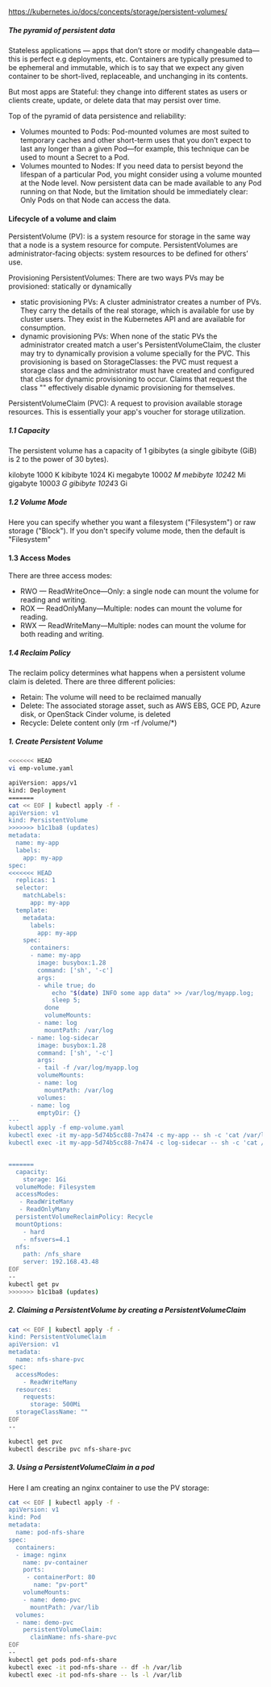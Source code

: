 https://kubernetes.io/docs/concepts/storage/persistent-volumes/


##### The pyramid of persistent data
Stateless applications — apps that don’t store or modify changeable data—this is perfect e.g deployments, etc.
Containers are typically presumed to be ephemeral and immutable, which is to say that we expect any given container to be short-lived, replaceable, and unchanging in its contents.

But most apps are Stateful: they change into different states as users or clients create, update, or delete data that may persist over time.

Top of the pyramid of data persistence and reliability:
- Volumes mounted to Pods: 
Pod-mounted volumes are most suited to temporary caches and other short-term uses that you don’t expect to last any longer than a given Pod—for example, this technique can be used to mount a Secret to a Pod.
- Volumes mounted to Nodes:
If you need data to persist beyond the lifespan of a particular Pod, you might consider using a volume mounted at the Node level. Now persistent data can be made available to any Pod running on that Node, but the limitation should be immediately clear: Only Pods on that Node can access the data.

#### Lifecycle of a volume and claim
PersistentVolume (PV):
is a system resource for storage in the same way that a node is a system resource for compute.
PersistentVolumes are administrator-facing objects: system resources to be defined for others’ use.

Provisioning PersistentVolumes: There are two ways PVs may be provisioned: statically or dynamically
- static provisioning PVs: A cluster administrator creates a number of PVs. They carry the details of the real storage, which is available for use by cluster users. They exist in the Kubernetes API and are available for consumption.
- dynamic provisioning PVs: When none of the static PVs the administrator created match a user's PersistentVolumeClaim, the cluster may try to dynamically provision a volume specially for the PVC.
This provisioning is based on StorageClasses: the PVC must request a storage class and the administrator must have created and configured that class for dynamic provisioning to occur. Claims that request the class "" effectively disable dynamic provisioning for themselves.

PersistentVolumeClaim (PVC):
A request to provision available storage resources. This is essentially your app's voucher for storage utilization.


##### 1.1 Capacity
The persistent volume has a capacity of 1 gibibytes (a single gibibyte (GiB) is 2 to the power of 30 bytes).

kilobyte	1000	K	kibibyte	1024	Ki
megabyte	1000*2	M	mebibyte	1024*2	Mi
gigabyte	1000*3	G	gibibyte	1024*3	Gi

##### 1.2 Volume Mode
Here you can specify whether you want a filesystem ("Filesystem") or raw storage ("Block"). If you don't specify volume mode, then the default is "Filesystem"

#### 1.3 Access Modes
There are three access modes:

- RWO — ReadWriteOnce—Only: a single node can mount the volume for reading and writing.
- ROX — ReadOnlyMany—Multiple: nodes can mount the volume for reading.
- RWX — ReadWriteMany—Multiple: nodes can mount the volume for both reading and writing.

##### 1.4 Reclaim Policy
The reclaim policy determines what happens when a persistent volume claim is deleted. There are three different policies:
- Retain: The volume will need to be reclaimed manually
- Delete: The associated storage asset, such as AWS EBS, GCE PD, Azure disk, or OpenStack Cinder volume, is deleted
- Recycle: Delete content only (rm -rf /volume/*)

##### 1. Create Persistent Volume

``````sh
<<<<<<< HEAD
vi emp-volume.yaml

apiVersion: apps/v1
kind: Deployment
=======
cat << EOF | kubectl apply -f -
apiVersion: v1
kind: PersistentVolume
>>>>>>> b1c1ba8 (updates)
metadata:
  name: my-app
  labels:
    app: my-app
spec:
<<<<<<< HEAD
  replicas: 1
  selector:
    matchLabels:
      app: my-app
  template:
    metadata:
      labels:
        app: my-app
    spec:
      containers:
      - name: my-app
        image: busybox:1.28
        command: ['sh', '-c'] 
        args: 
        - while true; do 
            echo "$(date) INFO some app data" >> /var/log/myapp.log;
            sleep 5;
          done
          volumeMounts:
        - name: log
          mountPath: /var/log   
      - name: log-sidecar
        image: busybox:1.28
        command: ['sh', '-c'] 
        args:
        - tail -f /var/log/myapp.log 
        volumeMounts:
        - name: log
          mountPath: /var/log
        volumes: 
      - name: log
        emptyDir: {}
---
kubectl apply -f emp-volume.yaml
kubectl exec -it my-app-5d74b5cc88-7n474 -c my-app -- sh -c 'cat /var/log/myapp.log'
kubectl exec -it my-app-5d74b5cc88-7n474 -c log-sidecar -- sh -c 'cat /var/log/myapp.log'


=======
  capacity:
    storage: 1Gi
  volumeMode: Filesystem
  accessModes:
   - ReadWriteMany
   - ReadOnlyMany
  persistentVolumeReclaimPolicy: Recycle
  mountOptions:
    - hard
    - nfsvers=4.1
  nfs:
    path: /nfs_share
    server: 192.168.43.48
EOF
--
kubectl get pv
>>>>>>> b1c1ba8 (updates)
``````
##### 2. Claiming a PersistentVolume by creating a PersistentVolumeClaim

``````sh
cat << EOF | kubectl apply -f -
kind: PersistentVolumeClaim
apiVersion: v1
metadata:
  name: nfs-share-pvc
spec:
  accessModes:
    - ReadWriteMany
  resources:
    requests:
      storage: 500Mi
  storageClassName: ""
EOF
--

kubectl get pvc
kubectl describe pvc nfs-share-pvc
``````
##### 3. Using a PersistentVolumeClaim in a pod
Here I am creating an nginx container to use the PV storage:
``````sh
cat << EOF | kubectl apply -f -
apiVersion: v1
kind: Pod
metadata:
  name: pod-nfs-share
spec:
  containers:
  - image: nginx
    name: pv-container
    ports:
     - containerPort: 80
       name: "pv-port"
    volumeMounts:
    - name: demo-pvc
      mountPath: /var/lib
  volumes:
  - name: demo-pvc
    persistentVolumeClaim:
      claimName: nfs-share-pvc
EOF
--
kubectl get pods pod-nfs-share
kubectl exec -it pod-nfs-share -- df -h /var/lib
kubectl exec -it pod-nfs-share -- ls -l /var/lib
``````

